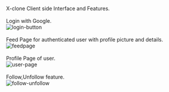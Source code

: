 X-clone Client side Interface and Features.
<br>
<br>
Login with Google.
<br>
![login-button](https://github.com/sarthakbiswas97/X-clone/assets/95311791/fc552b47-7033-41db-b47e-49d48f5374a6)
<br>
<br>
Feed Page for authenticated user with profile picture and details.
<br>
![feedpage](https://github.com/sarthakbiswas97/X-clone/assets/95311791/0b482812-6674-4ac6-be17-20fb62c2e3bc)
<br>
<br>
Profile Page of user.
<br>
![user-page](https://github.com/sarthakbiswas97/X-clone/assets/95311791/a9d0caa2-6cf7-4429-aab8-ef36a70c22cb)
<br>
<br>
Follow,Unfollow feature.
<br>
![follow-unfollow](https://github.com/sarthakbiswas97/X-clone/assets/95311791/73699112-534d-40ee-9679-6dc482f1a5d9)
